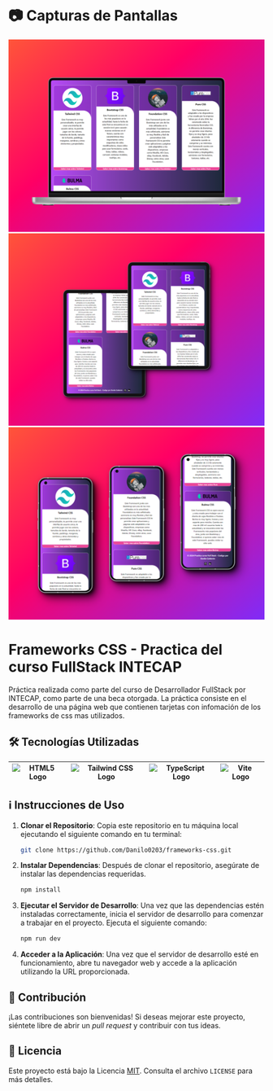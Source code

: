 
# 📷 Capturas de Pantallas

![Captura tamaño computadora](/public/assets/img/laptop.png)
![Captura tamaño computadora](/public/assets/img/tablet.png)
![Captura tamaño computadora](/public/assets/img/movil.png)



# Frameworks CSS - Practica del curso FullStack INTECAP

Práctica realizada como parte del curso de Desarrollador FullStack por INTECAP, como parte de una beca otorgada. La práctica consiste en el desarrollo de una página web que contienen tarjetas con infomación de los frameworks de css mas utilizados.

## 🛠️ Tecnologías Utilizadas

| ![HTML5 Logo](https://img.shields.io/badge/HTML-E34F26?style=for-the-badge&logo=html5&logoColor=white) | ![Tailwind CSS Logo](https://img.shields.io/badge/Tailwind_CSS-38B2AC?style=for-the-badge&logo=tailwind-css&logoColor=white) | ![TypeScript Logo](https://img.shields.io/badge/TypeScript-007ACC?style=for-the-badge&logo=typescript&logoColor=white) | ![Vite Logo](https://img.shields.io/badge/Vite-646CFF?style=for-the-badge&logo=vite&logoColor=white) |
| :----------------------------------------------------------------------------------------------------: | :--------------------------------------------------------------------------------------------------------------------------: | :--------------------------------------------------------------------------------------------------------------------: | :--------------------------------------------------------------------------------------------------: |

## ℹ️ Instrucciones de Uso

1. **Clonar el Repositorio**: Copia este repositorio en tu máquina local ejecutando el siguiente comando en tu terminal:

   ```bash
   git clone https://github.com/Danilo0203/frameworks-css.git
   ```

2. **Instalar Dependencias**: Después de clonar el repositorio, asegúrate de instalar las dependencias requeridas.

   ```bash
   npm install
   ```

3. **Ejecutar el Servidor de Desarrollo**: Una vez que las dependencias estén instaladas correctamente, inicia el servidor de desarrollo para comenzar a trabajar en el proyecto. Ejecuta el siguiente comando:

   ```bash
   npm run dev
   ```

4. **Acceder a la Aplicación**: Una vez que el servidor de desarrollo esté en funcionamiento, abre tu navegador web y accede a la aplicación utilizando la URL proporcionada.



    
## 🤝 Contribución

¡Las contribuciones son bienvenidas! Si deseas mejorar este proyecto, siéntete libre de abrir un *pull request* y contribuir con tus ideas.


## 📝 Licencia

Este proyecto está bajo la Licencia [MIT](https://choosealicense.com/licenses/mit/). Consulta el archivo `LICENSE` para más detalles. 

